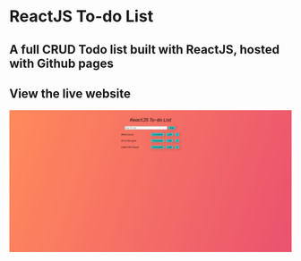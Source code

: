 # ReactJS To-do List
## A full CRUD Todo list built with ReactJS, hosted with Github pages
## View the live website 
![](public/reactjs-to-do-list-preview.JPG)
